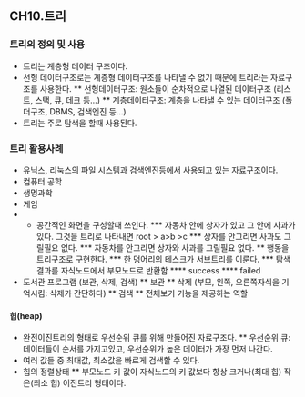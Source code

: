 ## CH10.트리

### 트리의 정의 및 사용
* 트리는 계층형 데이터 구조이다.
* 선형 데이터구조로는 계층형 데이터구조를 나타낼 수 없기 때문에 트리라는 자료구조를 사용한다.
** 선형데이터구조: 원소들이 순차적으로 나열된 데이터구조 (리스트, 스택, 큐, 데크 등...)
** 계층데이터구조: 계층을 나타낼 수 있는 데이터구조 (폴더구조, DBMS, 검색엔진 등...)
* 트리는 주로 탐색을 할때 사용된다.

### 트리 활용사례
* 유닉스, 리눅스의 파일 시스템과 검색엔진등에서 사용되고 있는 자료구조이다.
* 컴퓨터 공학
* 생명과학
* 게임
* *  공간적인 화면을 구성할때 쓰인다.
*** 자동차 안에 상자가 있고 그 안에 사과가 있다. 그것을 트리로 나타내면 root > a>b >c
*** 상자를 안그리면 사과도 그릴필요 없다.
*** 자동차를 안그리면 상자와 사과를 그릴필요 없다.
** 행동을 트리구조로 구현한다.
*** 한 덩어리의 테스크가 서브트리를 이룬다.
*** 탐색 결과를 자식노드에서 부모노드로 반환함
**** success
**** failed
* 도서관 프로그램 (보관, 삭제, 검색)
** 보관 
** 삭제 (부모, 왼쪽, 오른쪽자식을 기억시킴: 삭제가 간단하다)
** 검색
** 전체보기 기능을 제공하는 역할

#### 힙(heap)
* 완전이진트리의 형태로 우선순위 큐를 위해 만들어진 자료구조다.
** 우선순위 큐: 데이터들이 순서를 가지고있고, 우선순위가 높은 데이터가 가장 먼저 나간다.
* 여러 값들 중 최대값, 최소값을 빠르게 검색할 수 있다.
* 힙의 정렬상태
** 부모노드 키 값이 자식노드의 키 값보다 항상 크거나(최대 힙) 작은(최소 힙) 이진트리 형태이다.